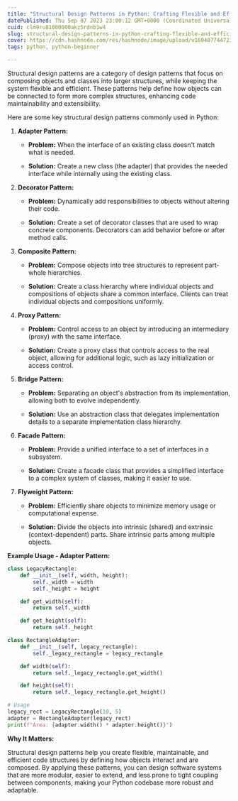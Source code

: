 ```yaml
---
title: "Structural Design Patterns in Python: Crafting Flexible and Efficient Code Structures"
datePublished: Thu Sep 07 2023 23:00:12 GMT+0000 (Coordinated Universal Time)
cuid: clm9ru81000000akz5rdnb1w4
slug: structural-design-patterns-in-python-crafting-flexible-and-efficient-code-structures
cover: https://cdn.hashnode.com/res/hashnode/image/upload/v1694077447235/0b7c72ce-a6b1-42bb-9e6c-9be519ca3ba2.jpeg
tags: python, python-beginner

---
```


Structural design patterns are a category of design patterns that focus on composing objects and classes into larger structures, while keeping the system flexible and efficient. These patterns help define how objects can be connected to form more complex structures, enhancing code maintainability and extensibility.

Here are some key structural design patterns commonly used in Python:

1. **Adapter Pattern:**
    
    * **Problem:** When the interface of an existing class doesn't match what is needed.
        
    * **Solution:** Create a new class (the adapter) that provides the needed interface while internally using the existing class.
        
2. **Decorator Pattern:**
    
    * **Problem:** Dynamically add responsibilities to objects without altering their code.
        
    * **Solution:** Create a set of decorator classes that are used to wrap concrete components. Decorators can add behavior before or after method calls.
        
3. **Composite Pattern:**
    
    * **Problem:** Compose objects into tree structures to represent part-whole hierarchies.
        
    * **Solution:** Create a class hierarchy where individual objects and compositions of objects share a common interface. Clients can treat individual objects and compositions uniformly.
        
4. **Proxy Pattern:**
    
    * **Problem:** Control access to an object by introducing an intermediary (proxy) with the same interface.
        
    * **Solution:** Create a proxy class that controls access to the real object, allowing for additional logic, such as lazy initialization or access control.
        
5. **Bridge Pattern:**
    
    * **Problem:** Separating an object's abstraction from its implementation, allowing both to evolve independently.
        
    * **Solution:** Use an abstraction class that delegates implementation details to a separate implementation class hierarchy.
        
6. **Facade Pattern:**
    
    * **Problem:** Provide a unified interface to a set of interfaces in a subsystem.
        
    * **Solution:** Create a facade class that provides a simplified interface to a complex system of classes, making it easier to use.
        
7. **Flyweight Pattern:**
    
    * **Problem:** Efficiently share objects to minimize memory usage or computational expense.
        
    * **Solution:** Divide the objects into intrinsic (shared) and extrinsic (context-dependent) parts. Share intrinsic parts among multiple objects.
        

**Example Usage - Adapter Pattern:**

```python
class LegacyRectangle:
    def __init__(self, width, height):
        self._width = width
        self._height = height

    def get_width(self):
        return self._width

    def get_height(self):
        return self._height

class RectangleAdapter:
    def __init__(self, legacy_rectangle):
        self._legacy_rectangle = legacy_rectangle

    def width(self):
        return self._legacy_rectangle.get_width()

    def height(self):
        return self._legacy_rectangle.get_height()

# Usage
legacy_rect = LegacyRectangle(10, 5)
adapter = RectangleAdapter(legacy_rect)
print(f"Area: {adapter.width() * adapter.height()}")
```

**Why It Matters:**

Structural design patterns help you create flexible, maintainable, and efficient code structures by defining how objects interact and are composed. By applying these patterns, you can design software systems that are more modular, easier to extend, and less prone to tight coupling between components, making your Python codebase more robust and adaptable.